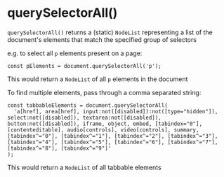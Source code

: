 # querySelectorAll()

`querySelectorAll()` returns a (static) `NodeList` representing a list of the document's elements that match the specified group of selectors

e.g. to select all `p` elements present on a page:

```
const pElements = document.querySelectorAll('p');
```

This would return a `NodeList` of all `p` elements in the document

To find multiple elements, pass through a comma separated string:

```
const tabbableElements = document.querySelectorAll(
  'a[href], area[href], input:not([disabled]):not([type="hidden"]), select:not([disabled]), textarea:not([disabled]), button:not([disabled]), iframe, object, embed, [tabindex="0"], [contenteditable], audio[controls], video[controls], summary, [tabindex^="0"], [tabindex^="1"], [tabindex^="2"], [tabindex^="3"], [tabindex^="4"], [tabindex^="5"], [tabindex^="6"], [tabindex^="7"], [tabindex^="8"], [tabindex^="9"]'
);
```

This would return a `NodeList` of all tabbable elements
